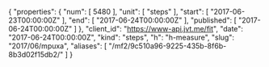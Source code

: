 {
  "properties": {
    "num": [
      5480
    ],
    "unit": [
      "steps"
    ],
    "start": [
      "2017-06-23T00:00:00Z"
    ],
    "end": [
      "2017-06-24T00:00:00Z"
    ],
    "published": [
      "2017-06-24T00:00:00Z"
    ]
  },
  "client_id": "https://www-api.jvt.me/fit",
  "date": "2017-06-24T00:00:00Z",
  "kind": "steps",
  "h": "h-measure",
  "slug": "2017/06/mpuxa",
  "aliases": [
    "/mf2/9c510a96-9225-435b-8f6b-8b3d02f15db2/"
  ]
}
